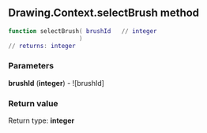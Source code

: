 ## Drawing.Context.selectBrush method


```lua
function selectBrush( brushId   // integer
                    )
// returns: integer
```


### Parameters

**brushId** (**integer**) - ![brushId]

### Return value

Return type: **integer**

